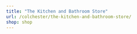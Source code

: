 ```yaml
---
title: "The Kitchen and Bathroom Store"
url: /colchester/the-kitchen-and-bathroom-store/
shop: shop
---
```

